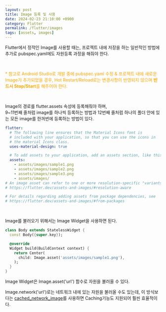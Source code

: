 ```yaml
---
layout: post
title: Image 등록 및 사용
date: 2024-02-23 21:10:00 +0900
category: Flutter
permalink: /flutter/images
tags: [assets, images]
---
```


Flutter에서 정적인 Image를 사용할 때는, 프로젝트 내에 저장을 하는 일반적인 방법에 추가로 pubspec.yaml에도 자원등록 과정을 해줘야 한다.

<br>

<span style="color: orange;">\* 참고로 Android Studio로 개발 중에 pubspec.yaml 수정 & 프로젝트 내에 새로운 Image가 추가되었을 경우, Hot Restart/Reload로는 변경사항이 반영되지 않으며 **반드시 Stop/Start**를 해주어야 한다.</span>

<br>

Image의 경로를 flutter.assets 속성에 등록해줘야 하며,  
9~11번째 줄처럼 image를 하나씩 등록하는 방법과
12번째 줄처럼 하나의 폴더 안에 있는 모든 image를 한꺼번에 등록하는 방법이 있다.

```yaml
flutter:
  # The following line ensures that the Material Icons font is
  # included with your application, so that you can use the icons in
  # the material Icons class.
  uses-material-design: true

  # To add assets to your application, add an assets section, like this:
  assets:
    - assets/images/sample1.png
    - assets/images/sample2.png
    - assets/images/sample3.png
    - assets/images/
# An image asset can refer to one or more resolution-specific "variants", see
# https://flutter.dev/assets-and-images/#resolution-aware

# For details regarding adding assets from package dependencies, see
# https://flutter.dev/assets-and-images/#from-packages
```

<br>

Image를 불러오기 위해서는 Image Widget을 사용하면 된다.

```dart
class Body extends StatelessWidget {
  const Body({super.key});

  @override
  Widget build(BuildContext context) {
    return Center(
      child: Image.asset('assets/images/sample1.png'),
    );
  }
}
```

Image Widget은 Image.asset('url') 함수로 자원을 불러올 수 있다.

Image.network('url')로는 네트워크 내에 있는 자원을 불러올 수도 있는데, 이 방식보다는 [cached_network_image](https://pub.dev/packages/cached_network_image)를 사용하면 Caching기능도 지원되어 훨씬 효율적이다.
